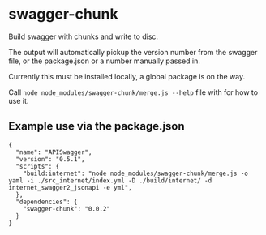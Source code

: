 # swagger-chunk
Build swagger with chunks and write to disc.

The output will automatically pickup the version number from the swagger file, or the package.json or a number manually passed in.

Currently this must be installed locally, a global package is on the way.

Call `node node_modules/swagger-chunk/merge.js --help` file with for how to use it.

## Example use via the package.json
```
{
  "name": "APISwagger",
  "version": "0.5.1",
  "scripts": {
    "build:internet": "node node_modules/swagger-chunk/merge.js -o yaml -i ./src_internet/index.yml -D ./build/internet/ -d internet_swagger2_jsonapi -e yml",
  },
  "dependencies": {
    "swagger-chunk": "0.0.2"
  }
}
```
